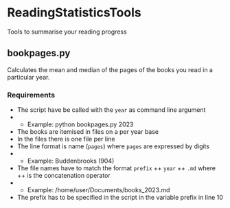 # ReadingStatisticsTools
Tools to summarise your reading progress


## bookpages.py

Calculates the mean and median of the pages of the books you read in a particular year.

### Requirements

* The script have be called with the `year` as command line argument
* * Example: python bookpages.py 2023
* The books are itemised in files on a per year base
* In the files there is one file per line
* The line format is name (`pages`) where `pages` are expressed by digits
* * Example: Buddenbrooks (904)
* The file names have to match the format `prefix` ++ `year` ++ `.md` where ++ is the concatenation operator
* * Example: /home/user/Documents/books_2023.md
* The prefix has to be specified in the script in the variable prefix in line 10